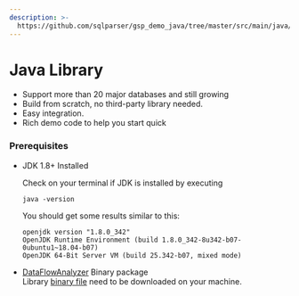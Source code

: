 ```yaml
---
description: >-
  https://github.com/sqlparser/gsp_demo_java/tree/master/src/main/java/demos/dlineage
---
```


# Java Library

* Support more than 20 major databases and still growing
* Build from scratch, no third-party library needed.
* Easy integration.
* Rich demo code to help you start quick

### Prerequisites

*   JDK 1.8+ Installed&#x20;

    Check on your terminal if JDK is installed by executing&#x20;

    ```shell
    java -version
    ```

    You should get some results similar to this:

    ```shell
    openjdk version "1.8.0_342"
    OpenJDK Runtime Environment (build 1.8.0_342-8u342-b07-0ubuntu1~18.04-b07)
    OpenJDK 64-Bit Server VM (build 25.342-b07, mixed mode)
    ```


* [DataFlowAnalyzer](overview.md#dataflowanalyzer) Binary package \
  Library [binary file](https://github.com/sqlparser/gsp\_demo\_java/releases/) need to be downloaded on your machine.



